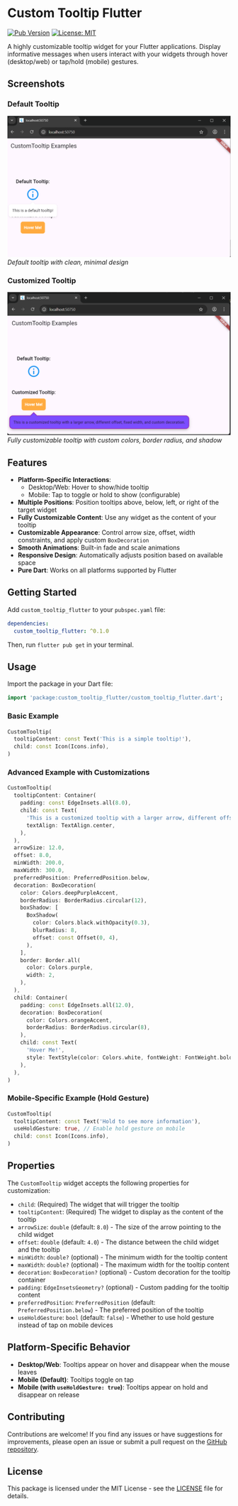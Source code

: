 # Custom Tooltip Flutter

[![Pub Version](https://img.shields.io/pub/v/custom_tooltip_flutter.svg)](https://pub.dev/packages/custom_tooltip_flutter)
[![License: MIT](https://img.shields.io/badge/License-MIT-yellow.svg)](https://opensource.org/licenses/MIT)

A highly customizable tooltip widget for your Flutter applications. Display informative messages when users interact with your widgets through hover (desktop/web) or tap/hold (mobile) gestures.

## Screenshots

### Default Tooltip
![Default Tooltip](assets/screenshots/default.png)
*Default tooltip with clean, minimal design*

### Customized Tooltip
![Customized Tooltip](assets/screenshots/customized.png)
*Fully customizable tooltip with custom colors, border radius, and shadow*

## Features

* **Platform-Specific Interactions**:
  - Desktop/Web: Hover to show/hide tooltip
  - Mobile: Tap to toggle or hold to show (configurable)
* **Multiple Positions**: Position tooltips above, below, left, or right of the target widget
* **Fully Customizable Content**: Use any widget as the content of your tooltip
* **Customizable Appearance**: Control arrow size, offset, width constraints, and apply custom `BoxDecoration`
* **Smooth Animations**: Built-in fade and scale animations
* **Responsive Design**: Automatically adjusts position based on available space
* **Pure Dart**: Works on all platforms supported by Flutter

## Getting Started

Add `custom_tooltip_flutter` to your `pubspec.yaml` file:

```yaml
dependencies:
  custom_tooltip_flutter: ^0.1.0
```

Then, run `flutter pub get` in your terminal.

## Usage

Import the package in your Dart file:

```dart
import 'package:custom_tooltip_flutter/custom_tooltip_flutter.dart';
```

### Basic Example

```dart
CustomTooltip(
  tooltipContent: const Text('This is a simple tooltip!'),
  child: const Icon(Icons.info),
)
```

### Advanced Example with Customizations

```dart
CustomTooltip(
  tooltipContent: Container(
    padding: const EdgeInsets.all(8.0),
    child: const Text(
      'This is a customized tooltip with a larger arrow, different offset, and custom decoration.',
      textAlign: TextAlign.center,
    ),
  ),
  arrowSize: 12.0,
  offset: 8.0,
  minWidth: 200.0,
  maxWidth: 300.0,
  preferredPosition: PreferredPosition.below,
  decoration: BoxDecoration(
    color: Colors.deepPurpleAccent,
    borderRadius: BorderRadius.circular(12),
    boxShadow: [
      BoxShadow(
        color: Colors.black.withOpacity(0.3),
        blurRadius: 8,
        offset: const Offset(0, 4),
      ),
    ],
    border: Border.all(
      color: Colors.purple,
      width: 2,
    ),
  ),
  child: Container(
    padding: const EdgeInsets.all(12.0),
    decoration: BoxDecoration(
      color: Colors.orangeAccent,
      borderRadius: BorderRadius.circular(8),
    ),
    child: const Text(
      'Hover Me!',
      style: TextStyle(color: Colors.white, fontWeight: FontWeight.bold),
    ),
  ),
)
```

### Mobile-Specific Example (Hold Gesture)

```dart
CustomTooltip(
  tooltipContent: const Text('Hold to see more information'),
  useHoldGesture: true, // Enable hold gesture on mobile
  child: const Icon(Icons.info),
)
```

## Properties

The `CustomTooltip` widget accepts the following properties for customization:

* `child`: (Required) The widget that will trigger the tooltip
* `tooltipContent`: (Required) The widget to display as the content of the tooltip
* `arrowSize`: `double` (default: `8.0`) - The size of the arrow pointing to the child widget
* `offset`: `double` (default: `4.0`) - The distance between the child widget and the tooltip
* `minWidth`: `double?` (optional) - The minimum width for the tooltip content
* `maxWidth`: `double?` (optional) - The maximum width for the tooltip content
* `decoration`: `BoxDecoration?` (optional) - Custom decoration for the tooltip container
* `padding`: `EdgeInsetsGeometry?` (optional) - Custom padding for the tooltip content
* `preferredPosition`: `PreferredPosition` (default: `PreferredPosition.below`) - The preferred position of the tooltip
* `useHoldGesture`: `bool` (default: `false`) - Whether to use hold gesture instead of tap on mobile devices

## Platform-Specific Behavior

* **Desktop/Web**: Tooltips appear on hover and disappear when the mouse leaves
* **Mobile (Default)**: Tooltips toggle on tap
* **Mobile (with `useHoldGesture: true`)**: Tooltips appear on hold and disappear on release

## Contributing

Contributions are welcome! If you find any issues or have suggestions for improvements, please open an issue or submit a pull request on the [GitHub repository](https://github.com/ngtrongha/custom_tooltip_flutter).

## License

This package is licensed under the MIT License - see the [LICENSE](LICENSE) file for details.

